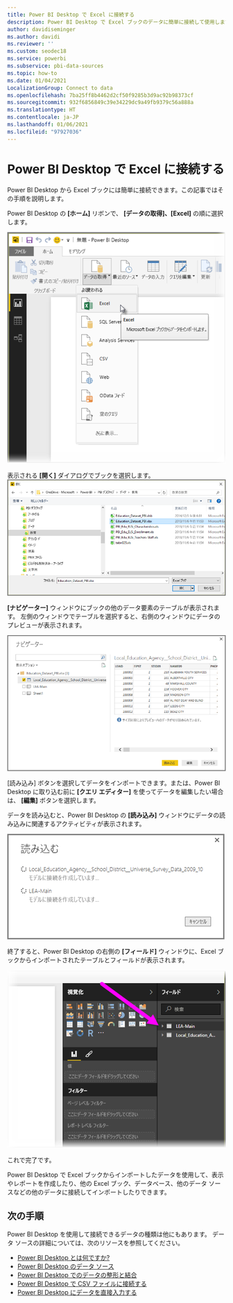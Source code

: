 ```yaml
---
title: Power BI Desktop で Excel に接続する
description: Power BI Desktop で Excel ブックのデータに簡単に接続して使用します
author: davidiseminger
ms.author: davidi
ms.reviewer: ''
ms.custom: seodec18
ms.service: powerbi
ms.subservice: pbi-data-sources
ms.topic: how-to
ms.date: 01/04/2021
LocalizationGroup: Connect to data
ms.openlocfilehash: 7ba25ff8b4462d2cf50f9285b3d9ac92b98373cf
ms.sourcegitcommit: 932f6856849c39e34229dc9a49fb9379c56a888a
ms.translationtype: HT
ms.contentlocale: ja-JP
ms.lasthandoff: 01/06/2021
ms.locfileid: "97927036"
---
```

# <a name="connect-to-excel-in-power-bi-desktop"></a>Power BI Desktop で Excel に接続する
Power BI Desktop から Excel ブックには簡単に接続できます。この記事ではその手順を説明します。

Power BI Desktop の **[ホーム]** リボンで、 **[データの取得]、[Excel]** の順に選択します。

![Excel オプションのスクリーンショット。](media/desktop-connect-excel/connect_to_excel_1.png)

表示される **[開く]** ダイアログでブックを選択します。
![[開く] ダイアログのスクリーンショット。](media/desktop-connect-excel/connect_to_excel_2.png)

**[ナビゲーター]** ウィンドウにブックの他のデータ要素のテーブルが表示されます。 左側のウィンドウでテーブルを選択すると、右側のウィンドウにデータのプレビューが表示されます。

![[ナビゲーター] ウィンドウのスクリーンショット。](media/desktop-connect-excel/connect_to_excel_3.png)

[読み込み] ボタンを選択してデータをインポートできます。または、Power BI Desktop に取り込む前に **[クエリ エディター]** を使ってデータを編集したい場合は、 **[編集]** ボタンを選択します。

データを読み込むと、Power BI Desktop の **[読み込み]** ウィンドウにデータの読み込みに関連するアクティビティが表示されます。  

![[読み込み] ウィンドウのスクリーンショット。](media/desktop-connect-excel/connect_to_excel_4.png)

終了すると、Power BI Desktop の右側の **[フィールド]** ウィンドウに、Excel ブックからインポートされたテーブルとフィールドが表示されます。

![[フィールド] ウィンドウのスクリーンショット。](media/desktop-connect-excel/connect_to_excel_5.png)

これで完了です。

Power BI Desktop で Excel ブックからインポートしたデータを使用して、表示やレポートを作成したり、他の Excel ブック、データベース、他のデータ ソースなどの他のデータに接続してインポートしたりできます。

## <a name="next-steps"></a>次の手順
Power BI Desktop を使用して接続できるデータの種類は他にもあります。 データ ソースの詳細については、次のリソースを参照してください。

* [Power BI Desktop とは何ですか?](../fundamentals/desktop-what-is-desktop.md)
* [Power BI Desktop のデータ ソース](desktop-data-sources.md)
* [Power BI Desktop でのデータの整形と結合](desktop-shape-and-combine-data.md)
* [Power BI Desktop で CSV ファイルに接続する](desktop-connect-csv.md)   
* [Power BI Desktop にデータを直接入力する](desktop-enter-data-directly-into-desktop.md)   
